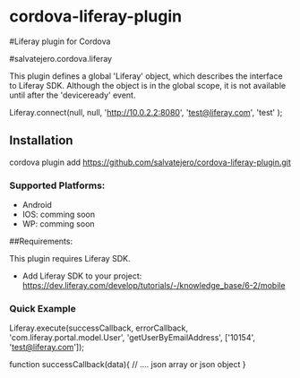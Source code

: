 cordova-liferay-plugin
======================

#Liferay plugin for Cordova

#salvatejero.cordova.liferay

This plugin defines a global 'Liferay' object, which describes the interface to Liferay SDK.
Although the object is in the global scope, it is not available until after the 'deviceready' event.

Liferay.connect(null, null, 'http://10.0.2.2:8080', 'test@liferay.com', 'test' );

## Installation

cordova plugin add https://github.com/salvatejero/cordova-liferay-plugin.git

### Supported Platforms:

- Android
- IOS: comming soon
- WP: comming soon

##Requirements:

This plugin requires Liferay SDK.

- Add Liferay SDK to your project: https://dev.liferay.com/develop/tutorials/-/knowledge_base/6-2/mobile


### Quick Example

Liferay.execute(successCallback, errorCallback, 'com.liferay.portal.model.User', 'getUserByEmailAddress', ['10154', 'test@liferay.com']);


function successCallback(data){
	// .... json array or json object
}